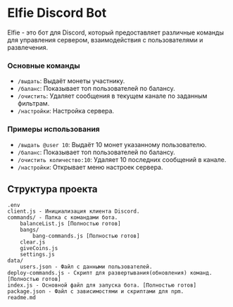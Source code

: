# Elfie Discord Bot

Elfie - это бот для Discord, который предоставляет различные команды для управления сервером, взаимодействия с пользователями и развлечения.

### Основные команды

- `/выдать`: Выдаёт монеты участнику.
- `/баланс`: Показывает топ пользователей по балансу.
- `/очистить`: Удаляет сообщения в текущем канале по заданным фильтрам.
- `/настройки`: Настройка сервера.

### Примеры использования

- `/выдать @user 10`: Выдаёт 10 монет указанному пользователю.
- `/баланс`: Показывает топ пользователей по балансу.
- `/очистить количество:10`: Удаляет 10 последних сообщений в канале.
- `/настройки`: Открывает меню настроек сервера.

## Структура проекта

```plaintext
.env
client.js - Инициализация клиента Discord.
commands/ - Папка с командами бота.
    balanceList.js [Полностью готов]
    bangs/
        bang-commands.js [Полностью готов]
    clear.js
    giveCoins.js
    settings.js
data/
    users.json - Файл с данными пользователей.
deploy-commands.js - Скрипт для развертывания(обновления) команд. [Полностью готов]
index.js - Основной файл для запуска бота. [Полностью готов]
package.json - Файл с зависимостями и скриптами для npm.
readme.md
```

